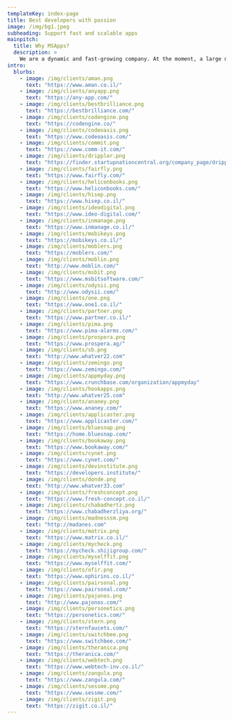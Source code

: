 ```yaml
---
templateKey: index-page
title: Best developers with passion
image: /img/bg1.jpeg
subheading: Support fast and scalable apps
mainpitch:
  title: Why MSApps?
  description: >
    We are a dynamic and fast-growing company. At the moment, a large number of projects have been implemented in Israel and abroad. The principle of the company is to establish trusting partnerships with all customers. Combine and provide all the accumulated experience and knowledge to achieve goals, solve assigned tasks. And also to be a reliable guide in the world of the Mobile development.
intro:
  blurbs:
    - image: /img/clients/aman.png
      text: "https://www.aman.co.il/"
    - image: /img/clients/anyapp.png
      text: "https://any-app.com/"
    - image: /img/clients/bestbrilliance.png
      text: "https://bestbrilliance.com/"
    - image: /img/clients/codengine.png
      text: "https://codengine.co/"
    - image: /img/clients/codeoasis.png
      text: "https://www.codeoasis.com/"
    - image: /img/clients/commit.png
      text: "https://www.comm-it.com/"
    - image: /img/clients/drippler.png
      text: "https://finder.startupnationcentral.org/company_page/drippler"
    - image: /img/clients/fairfly.png
      text: "https://www.fairfly.com/"
    - image: /img/clients/heliconbooks.png
      text: "https://www.heliconbooks.com/"
    - image: /img/clients/hisep.png
      text: "https://www.hisep.co.il/"
    - image: /img/clients/ideodigital.png
      text: "https://www.ideo-digital.com/"
    - image: /img/clients/inmanage.png
      text: "https://www.inmanage.co.il/"
    - image: /img/clients/mobikeys.png
      text: "https://mobikeys.co.il/"
    - image: /img/clients/moblers.png
      text: "https://moblers.com/"
    - image: /img/clients/moblin.png
      text: "http://www.moblin.com/"
    - image: /img/clients/msbit.png
      text: "https://www.msbitsoftware.com/"
    - image: /img/clients/odysii.png
      text: "http://www.odysii.com/"
    - image: /img/clients/one.png
      text: "https://www.one1.co.il/"
    - image: /img/clients/partner.png
      text: "https://www.partner.co.il/"
    - image: /img/clients/pima.png
      text: "https://www.pima-alarms.com/"
    - image: /img/clients/prospera.png
      text: "https://www.prospera.ag/"
    - image: /img/clients/sb.png
      text: "http://www.whatver22.com"
    - image: /img/clients/zemingo.png
      text: "https://www.zemingo.com/"
    - image: /img/clients/appmyday.png
      text: "https://www.crunchbase.com/organization/appmyday"
    - image: /img/clients/hookapps.png
      text: "http://www.whatver25.com"
    - image: /img/clients/ananey.png
      text: "https://www.ananey.com/"
    - image: /img/clients/applicaster.png
      text: "https://www.applicaster.com/"
    - image: /img/clients/bluesnap.png
      text: "https://home.bluesnap.com/"
    - image: /img/clients/bookaway.png
      text: "https://www.bookaway.com/"
    - image: /img/clients/cynet.png
      text: "https://www.cynet.com/"
    - image: /img/clients/devinstitute.png
      text: "https://developers.institute/"
    - image: /img/clients/donde.png
      text: "http://www.whatver33.com"
    - image: /img/clients/freshconcept.png
      text: "https://www.fresh-concept.co.il/"
    - image: /img/clients/chabadhertz.png
      text: "https://www.chabadherzliya.org/"
    - image: /img/clients/madnesssm.png
      text: "http://madanes.com"
    - image: /img/clients/matrix.png
      text: "https://www.matrix.co.il/"
    - image: /img/clients/mycheck.png
      text: "https://mycheck.shijigroup.com/"
    - image: /img/clients/myselffit.png
      text: "https://www.myselffit.com/"
    - image: /img/clients/ofir.png
      text: "https://www.ophirins.co.il/"
    - image: /img/clients/pairsonal.png
      text: "https://www.pairsonal.com/"
    - image: /img/clients/pajonos.png
      text: "http://www.pajonos.com/"
    - image: /img/clients/personetics.png
      text: "https://personetics.com/"
    - image: /img/clients/stern.png
      text: "https://sternfaucets.com/"
    - image: /img/clients/switchbee.png
      text: "https://www.switchbee.com/"
    - image: /img/clients/theranica.png
      text: "https://theranica.com/"
    - image: /img/clients/webtech.png
      text: "https://www.webtech-inv.co.il/"
    - image: /img/clients/zangula.png
      text: "https://www.zangula.com/"
    - image: /img/clients/sessme.png
      text: "https://www.sessme.com/"
    - image: /img/clients/zigit.png
      text: "https://zigit.co.il/"
---
```


